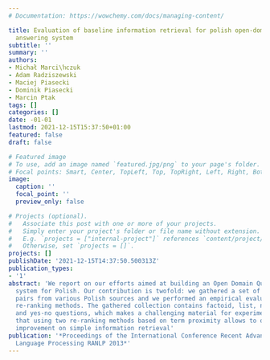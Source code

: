 ```yaml
---
# Documentation: https://wowchemy.com/docs/managing-content/

title: Evaluation of baseline information retrieval for polish open-domain question
  answering system
subtitle: ''
summary: ''
authors:
- Michał Marci\ŉczuk
- Adam Radziszewski
- Maciej Piasecki
- Dominik Piasecki
- Marcin Ptak
tags: []
categories: []
date: -01-01
lastmod: 2021-12-15T15:37:50+01:00
featured: false
draft: false

# Featured image
# To use, add an image named `featured.jpg/png` to your page's folder.
# Focal points: Smart, Center, TopLeft, Top, TopRight, Left, Right, BottomLeft, Bottom, BottomRight.
image:
  caption: ''
  focal_point: ''
  preview_only: false

# Projects (optional).
#   Associate this post with one or more of your projects.
#   Simply enter your project's folder or file name without extension.
#   E.g. `projects = ["internal-project"]` references `content/project/deep-learning/index.md`.
#   Otherwise, set `projects = []`.
projects: []
publishDate: '2021-12-15T14:37:50.500313Z'
publication_types:
- '1'
abstract: 'We report on our efforts aimed at building an Open Domain Question Answering
  system for Polish. Our contribution is twofold: we gathered a set of question–answer
  pairs from various Polish sources and we performed an empirical evaluation of two
  re-ranking methods. The gathered collection contains factoid, list, non-factoid
  and yes-no questions, which makes a challenging material for experiments. We show
  that using two re-ranking methods based on term proximity allows to obtain significant
  improvement on simple information retrieval'
publication: '*Proceedings of the International Conference Recent Advances in Natural
  Language Processing RANLP 2013*'
---
```

